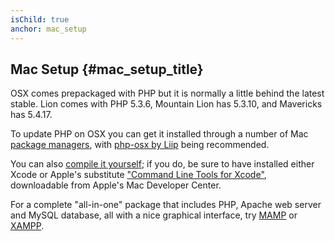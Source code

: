 ```yaml
---
isChild: true
anchor: mac_setup
---
```


## Mac Setup  {#mac_setup_title}

OSX comes prepackaged with PHP but it is normally a little behind the latest stable. Lion comes with PHP 5.3.6,
Mountain Lion has 5.3.10, and Mavericks has 5.4.17.

To update PHP on OSX you can get it installed through a number of Mac [package managers][mac-package-managers], with
[php-osx by Liip][php-osx-downloads] being recommended.

You can also [compile it yourself][mac-compile]; if you do, be sure to have installed either Xcode or
Apple's substitute ["Command Line Tools for Xcode"][apple-developer], downloadable from Apple's Mac Developer Center.

For a complete "all-in-one" package that includes PHP, Apache web server and MySQL database, all with a nice graphical interface, try [MAMP][mamp-downloads] or [XAMPP][xampp].

[mac-package-managers]: http://www.php.net/manual/en/install.macosx.packages.php
[mac-compile]: http://www.php.net/manual/en/install.macosx.compile.php
[xcode-gcc-substitution]: https://github.com/kennethreitz/osx-gcc-installer
[apple-developer]: https://developer.apple.com/downloads
[mamp-downloads]: http://www.mamp.info/en/downloads/
[php-osx-downloads]: http://php-osx.liip.ch/
[xampp]: http://www.apachefriends.org/en/xampp.html
